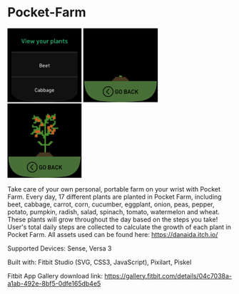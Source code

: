 # Pocket-Farm

<span>
<img src="Pocket-Farm-screenshot.png" width="33%">
<img src="Pocket-Farm-screenshot-1.png" width="33%">
<img src="Pocket-Farm-screenshot-2.png" width="33%">
</span>

Take care of your own personal, portable farm on your wrist with Pocket Farm. Every day, 17 different plants are planted in Pocket Farm, including beet, cabbage, carrot, corn, cucumber, eggplant, onion, peas, pepper, potato, pumpkin, radish, salad, spinach, tomato, watermelon and wheat. These plants will grow throughout the day based on the steps you take!  User's total daily steps are collected to calculate the growth of each plant in Pocket Farm.  All assets used can be found here: https://danaida.itch.io/

Supported Devices: Sense, Versa 3

Built with: Fitbit Studio (SVG, CSS3, JavaScript), Pixilart, Piskel

Fitbit App Gallery download link: https://gallery.fitbit.com/details/04c7038a-a1ab-492e-8bf5-0dfe165db4e5
